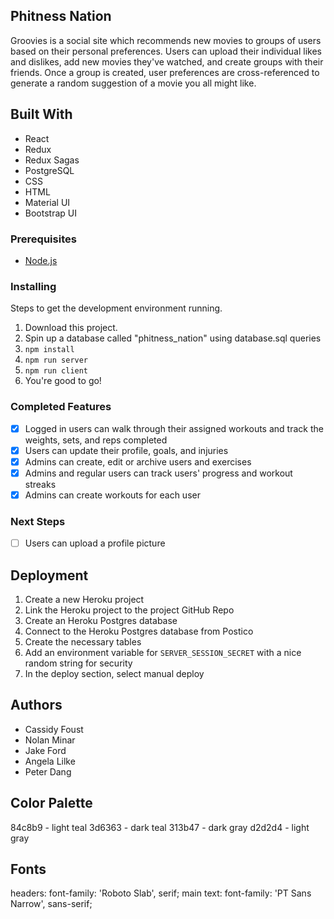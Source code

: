 
## Phitness Nation

Groovies is a social site which recommends new movies to groups of users based on their personal preferences. Users can upload their individual likes and dislikes, add new movies they've watched, and create groups with their friends. Once a group is created, user preferences are cross-referenced to generate a random suggestion of a movie you all might like.

## Built With

- React
- Redux
- Redux Sagas
- PostgreSQL
- CSS
- HTML
- Material UI
- Bootstrap UI

### Prerequisites

- [Node.js](https://nodejs.org/en/)

### Installing

Steps to get the development environment running.

1. Download this project.
2. Spin up a database called "phitness_nation" using database.sql queries
2. `npm install`
3. `npm run server`
4. `npm run client`
5. You're good to go!

### Completed Features

- [x] Logged in users can walk through their assigned workouts and track the weights, sets, and reps completed
- [x] Users can update their profile, goals, and injuries
- [x] Admins can create, edit or archive users and exercises
- [x] Admins and regular users can track users' progress and workout streaks
- [x] Admins can create workouts for each user

### Next Steps

- [ ] Users can upload a profile picture

## Deployment

1. Create a new Heroku project
1. Link the Heroku project to the project GitHub Repo
1. Create an Heroku Postgres database
1. Connect to the Heroku Postgres database from Postico
1. Create the necessary tables
1. Add an environment variable for `SERVER_SESSION_SECRET` with a nice random string for security
1. In the deploy section, select manual deploy

## Authors

* Cassidy Foust
* Nolan Minar
* Jake Ford
* Angela Lilke
* Peter Dang

## Color Palette
84c8b9 - light teal
3d6363 - dark teal
313b47 - dark gray
d2d2d4 - light gray

## Fonts
headers: font-family: 'Roboto Slab', serif;
main text: font-family: 'PT Sans Narrow', sans-serif;